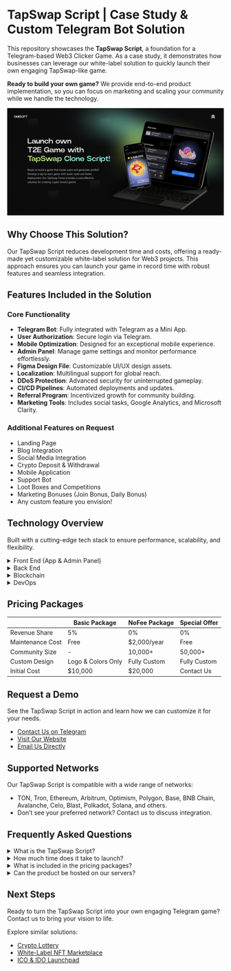 # TapSwap Script | Case Study & Custom Telegram Bot Solution

This repository showcases the **TapSwap Script**, a foundation for a Telegram-based Web3 Clicker Game. As a case study, it demonstrates how businesses can leverage our white-label solution to quickly launch their own engaging TapSwap-like game. 

**Ready to build your own game?** We provide end-to-end product implementation, so you can focus on marketing and scaling your community while we handle the technology.

![TapSwap Clone GitHub Image](tapswap-clone.png "White Label Hamster Kombat | GitHub")


## Why Choose This Solution?

Our TapSwap Script reduces development time and costs, offering a ready-made yet customizable white-label solution for Web3 projects. This approach ensures you can launch your game in record time with robust features and seamless integration.


## Features Included in the Solution

### Core Functionality

- **Telegram Bot**: Fully integrated with Telegram as a Mini App.
- **User Authorization**: Secure login via Telegram.
- **Mobile Optimization**: Designed for an exceptional mobile experience.
- **Admin Panel**: Manage game settings and monitor performance effortlessly.
- **Figma Design File**: Customizable UI/UX design assets.
- **Localization**: Multilingual support for global reach.
- **DDoS Protection**: Advanced security for uninterrupted gameplay.
- **CI/CD Pipelines**: Automated deployments and updates.
- **Referral Program**: Incentivized growth for community building.
- **Marketing Tools**: Includes social tasks, Google Analytics, and Microsoft Clarity.

### Additional Features on Request

- Landing Page  
- Blog Integration  
- Social Media Integration  
- Crypto Deposit & Withdrawal  
- Mobile Application  
- Support Bot  
- Loot Boxes and Competitions  
- Marketing Bonuses (Join Bonus, Daily Bonus)  
- Any custom feature you envision!  


## Technology Overview

Built with a cutting-edge tech stack to ensure performance, scalability, and flexibility.

<details>
  <summary>Front End (App & Admin Panel)</summary>
  <ul>
      <li>React.js</li>
      <li>Redux Toolkit</li>
      <li>TypeScript</li>
      <li>Wagmi</li>
      <li>Jest (Unit Testing)</li>
  </ul>
</details>

<details>
  <summary>Back End</summary>
  <ul>
      <li>Node.js</li>
      <li>Express.js</li>
      <li>TypeScript</li>
      <li>MongoDB & Mongoose</li>
      <li>Swagger (API Documentation)</li>
      <li>Jest & Supertest (Testing)</li>
  </ul>
</details>

<details>
  <summary>Blockchain</summary>
  <ul>
      <li>Solidity (Smart Contracts)</li>
  </ul>
</details>

<details>
  <summary>DevOps</summary>
  <ul>
      <li>Docker</li>
      <li>GitLab CI</li>
      <li>AWS Services</li>
  </ul>
</details>


## Pricing Packages

|                     | Basic Package      | NoFee Package | Special Offer  |
|---------------------|--------------------|---------------|----------------|
| Revenue Share       | 5%                 | 0%            | 0%             |
| Maintenance Cost    | Free               | $2,000/year   | Free           |
| Community Size      | -                  | 10,000+       | 50,000+        |
| Custom Design       | Logo & Colors Only | Fully Custom  | Fully Custom   |
| Initial Cost        | $10,000            | $20,000       | Contact Us     |


## Request a Demo

See the TapSwap Script in action and learn how we can customize it for your needs.  

- <a href="https://telegram.me/omisoft" target="_blank">Contact Us on Telegram</a>  
- <a href="https://omisoft.net/contact-us?utm_campaign=tapswap-clone&utm_medium=social&utm_source=github" target="_blank">Visit Our Website</a>  
- [Email Us Directly](mailto:hi@omisoft.net)  


## Supported Networks

Our TapSwap Script is compatible with a wide range of networks:  

- TON, Tron, Ethereum, Arbitrum, Optimism, Polygon, Base, BNB Chain, Avalanche, Celo, Blast, Polkadot, Solana, and others.  
- Don’t see your preferred network? Contact us to discuss integration.


## Frequently Asked Questions

<details>
  <summary>What is the TapSwap Script?</summary>
  <p>The TapSwap Script is a white-label Telegram Clicker Game designed to lower community-building costs for Web3 projects. Popular examples include NotCoin and Hamster Kombat games.</p>
</details>

<details>
  <summary>How much time does it take to launch?</summary>
  <p>As a white-label solution, deployment takes less than a month—3-4 times faster than custom development.</p>
</details>

<details>
  <summary>What is included in the pricing packages?</summary>
  <p>Basic and NoFee packages differ by revenue share, maintenance costs, and customization level. Contact us for details about the Special Offer package tailored for large communities.</p>
</details>

<details>
  <summary>Can the product be hosted on our servers?</summary>
  <p>Yes, we can configure CI/CD pipelines to ensure smooth updates and deployments on your infrastructure.</p>
</details>


## Next Steps

Ready to turn the TapSwap Script into your own engaging Telegram game? Contact us to bring your vision to life.  

Explore similar solutions:  

- [Crypto Lottery](https://omisoft.net/demo/crypto-lottery)  
- [White-Label NFT Marketplace](https://omisoft.net/demo/whitelabel-nft-marketplace-development)  
- [ICO & IDO Launchpad](https://omisoft.net/demo/white-label-crypto-launchpad-development)  
